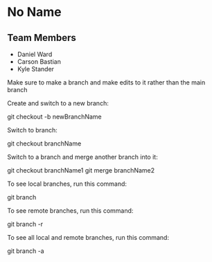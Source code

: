 # No Name
## Team Members
* Daniel Ward
* Carson Bastian 
* Kyle Stander

Make sure to make a branch and make edits to it rather than the main branch

Create and switch to a new branch:

git checkout -b newBranchName


Switch to branch:

git checkout branchName


Switch to a branch and merge another branch into it:

git checkout branchName1
git merge branchName2


To see local branches, run this command: 

git branch


To see remote branches, run this command:

git branch -r


To see all local and remote branches, run this command: 

git branch -a
